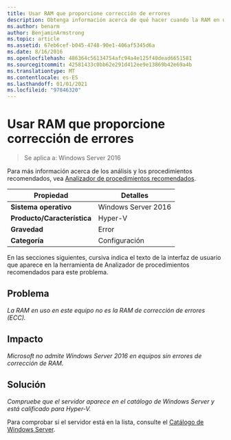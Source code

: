 ```yaml
---
title: Usar RAM que proporcione corrección de errores
description: Obtenga información acerca de qué hacer cuando la RAM en uso en este equipo no es la RAM de corrección de errores (ECC).
ms.author: benarm
author: BenjaminArmstrong
ms.topic: article
ms.assetid: 67eb6cef-b045-4748-90e1-406af5345d6a
ms.date: 8/16/2016
ms.openlocfilehash: 486364c56134754afc94a4e125f40dead6651581
ms.sourcegitcommit: 42581433c0bb62e291d412ee9e13869b42e69a4b
ms.translationtype: MT
ms.contentlocale: es-ES
ms.lasthandoff: 01/01/2021
ms.locfileid: "97846320"
---
```

# <a name="use-ram-that-provides-error-correction"></a>Usar RAM que proporcione corrección de errores

>Se aplica a: Windows Server 2016

Para más información acerca de los análisis y los procedimientos recomendados, vea [Analizador de procedimientos recomendados](https://go.microsoft.com/fwlink/?LinkId=122786).

|Propiedad|Detalles|
|-|-|
|**Sistema operativo**|Windows Server 2016|
|**Producto/Característica**|Hyper-V|
|**Gravedad**|Error|
|**Categoría**|Configuración|

En las secciones siguientes, cursiva indica el texto de la interfaz de usuario que aparece en la herramienta de Analizador de procedimientos recomendados para este problema.

## <a name="issue"></a>Problema

*La RAM en uso en este equipo no es la RAM de corrección de errores (ECC).*

## <a name="impact"></a>Impacto

*Microsoft no admite Windows Server 2016 en equipos sin errores de corrección de RAM.*

## <a name="resolution"></a>Solución

*Compruebe que el servidor aparece en el catálogo de Windows Server y está calificado para Hyper-V.*

Para comprobar si el servidor está en la lista, consulte el [Catálogo de Windows Server](https://www.windowsservercatalog.com/).



